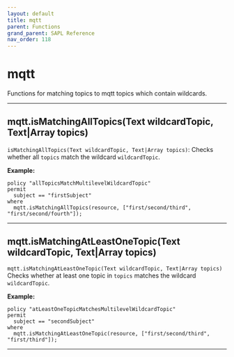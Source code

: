 ```yaml
---
layout: default
title: mqtt
parent: Functions
grand_parent: SAPL Reference
nav_order: 118
---
```

# mqtt

Functions for matching topics to mqtt topics which contain wildcards.



---

## mqtt.isMatchingAllTopics(Text wildcardTopic, Text|Array topics)

```isMatchingAllTopics(Text wildcardTopic, Text|Array topics)```:
            Checks whether all ```topics``` match the wildcard ```wildcardTopic```.

**Example:**
```sapl
policy "allTopicsMatchMultilevelWildcardTopic"
permit
  subject == "firstSubject"
where
  mqtt.isMatchingAllTopics(resource, ["first/second/third", "first/second/fourth"]);
```


---

## mqtt.isMatchingAtLeastOneTopic(Text wildcardTopic, Text|Array topics)

```mqtt.isMatchingAtLeastOneTopic(Text wildcardTopic, Text|Array topics)```
Checks whether at least one topic in ```topics``` matches the wildcard ```wildcardTopic```.

**Example:**
```sapl
policy "atLeastOneTopicMatchesMultilevelWildcardTopic"
permit
  subject == "secondSubject"
where
  mqtt.isMatchingAtLeastOneTopic(resource, ["first/second/third", "first/third"]);
```


---

